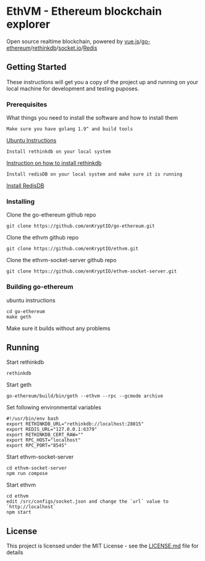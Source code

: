 # EthVM - Ethereum blockchain explorer

Open source realtime blockchain, powered by [vue.js](https://github.com/vuejs/vue)/[go-ethereum](https://github.com/ethereum/go-ethereum)/[rethinkdb](https://github.com/rethinkdb/rethinkdb)/[socket.io](https://github.com/socketio/socket.io)/[Redis](https://redis.io/topics/quickstart)

## Getting Started

These instructions will get you a copy of the project up and running on your local machine for development and testing puposes.

### Prerequisites

What things you need to install the software and how to install them

```
Make sure you have golang 1.9^ and build tools
```
[Ubuntu Instructions](https://github.com/ethereum/go-ethereum/wiki/Installation-Instructions-for-Ubuntu#building-from-source)
```
Install rethinkdb on your local system
```
[Instruction on how to install rethinkdb](https://www.rethinkdb.com/docs/install/)
```
Install redisDB on your local system and make sure it is running
```
[Install RedisDB](https://redis.io/topics/quickstart)
### Installing

Clone the go-ethereum github repo
```
git clone https://github.com/enKryptIO/go-ethereum.git
```
Clone the ethvm github repo
```
git clone https://github.com/enKryptIO/ethvm.git
```
Clone the ethvm-socket-server github repo
```
git clone https://github.com/enKryptIO/ethvm-socket-server.git
```

### Building go-ethereum

ubuntu instructions
```
cd go-ethereum
make geth
```

Make sure it builds without any problems

## Running

Start rethinkdb
```
rethinkdb
```
Start geth
```
go-ethereum/build/bin/geth --ethvm --rpc --gcmode archive
```
Set following environmental variables
```
#!/usr/bin/env bash
export RETHINKDB_URL="rethinkdb://localhost:28015"
export REDIS_URL="127.0.0.1:6379"
export RETHINKDB_CERT_RAW=""
export RPC_HOST="localhost"
export RPC_PORT="8545"
```
Start ethvm-socket-server
```
cd ethvm-socket-server
npm run compose
```
Start ethvm
```
cd ethvm
edit /src/configs/socket.json and change the `url` value to `http://localhost`
npm start
```

## License

This project is licensed under the MIT License - see the [LICENSE.md](LICENSE.md) file for details